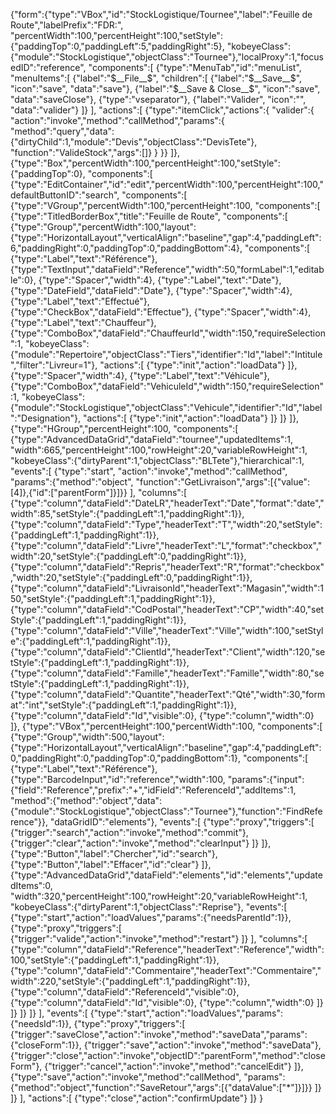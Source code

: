 {"form":{"type":"VBox","id":"StockLogistique/Tournee","label":"Feuille de Route","labelPrefix":"FDR:",
"percentWidth":100,"percentHeight":100,"setStyle":{"paddingTop":0,"paddingLeft":5,"paddingRight":5},
"kobeyeClass":{"module":"StockLogistique","objectClass":"Tournee"},"localProxy":1,"focusedID":"reference",
"components":[
	{"type":"MenuTab","id":"menuList", "menuItems":[
		{"label":"$__File__$", "children":[
			{"label":"$__Save__$", "icon":"save", "data":"save"},
			{"label":"$__Save & Close__$", "icon":"save", "data":"saveClose"},
			{"type":"vseparator"},
			{"label":"Valider", "icon":"", "data":"valider"}
		]}
	],
	"actions":[
		{"type":"itemClick","actions":{
			"valider":{
				"action":"invoke","method":"callMethod","params":{
				"method":"query","data":{"dirtyChild":1,"module":"Devis","objectClass":"DevisTete"},
				"function":"ValideStock","args":[]}
			}
		}}
	]},
	{"type":"Box","percentWidth":100,"percentHeight":100,"setStyle":{"paddingTop":0}, 
	"components":[
		{"type":"EditContainer","id":"edit","percentWidth":100,"percentHeight":100,"defaultButtonID":"search",
		"components":[
			{"type":"VGroup","percentWidth":100,"percentHeight":100,
			"components":[
				{"type":"TitledBorderBox","title":"Feuille de Route",
				"components":[
					{"type":"Group","percentWidth":100,"layout":{"type":"HorizontalLayout","verticalAlign":"baseline","gap":4,"paddingLeft":6,"paddingRight":0,"paddingTop":0,"paddingBottom":4},
					"components":[
						{"type":"Label","text":"Référence"},
						{"type":"TextInput","dataField":"Reference","width":50,"formLabel":1,"editable":0},
						{"type":"Spacer","width":4},
						{"type":"Label","text":"Date"},
						{"type":"DateField","dataField":"Date"},
						{"type":"Spacer","width":4},
						{"type":"Label","text":"Effectué"},
						{"type":"CheckBox","dataField":"Effectue"},
						{"type":"Spacer","width":4},
						{"type":"Label","text":"Chauffeur"},
						{"type":"ComboBox","dataField":"ChauffeurId","width":150,"requireSelection":1,
						"kobeyeClass":{"module":"Repertoire","objectClass":"Tiers","identifier":"Id","label":"Intitule","filter":"Livreur=1"},
						"actions":[
							{"type":"init","action":"loadData"}
						]},
						{"type":"Spacer","width":4},
						{"type":"Label","text":"Véhicule"},
						{"type":"ComboBox","dataField":"VehiculeId","width":150,"requireSelection":1,
						"kobeyeClass":{"module":"StockLogistique","objectClass":"Vehicule","identifier":"Id","label":"Designation"},
						"actions":[
							{"type":"init","action":"loadData"}
						]}
					]}
				]},
				{"type":"HGroup","percentHeight":100,
				"components":[
					{"type":"AdvancedDataGrid","dataField":"tournee","updatedItems":1,
					"width":665,"percentHeight":100,"rowHeight":20,"variableRowHeight":1, 
					"kobeyeClass":{"dirtyParent":1,"objectClass":"BLTete"},"hierarchical":1,
					"events":[
						{"type":"start", "action":"invoke","method":"callMethod",
						"params":{"method":"object",
						"function":"GetLivraison","args":[{"value":[4]},{"id":["parentForm"]}]}}
					],
					"columns":[
						{"type":"column","dataField":"DateLR","headerText":"Date","format":"date","width":85,"setStyle":{"paddingLeft":1,"paddingRight":1}},
						{"type":"column","dataField":"Type","headerText":"T","width":20,"setStyle":{"paddingLeft":1,"paddingRight":1}},
						{"type":"column","dataField":"Livre","headerText":"L","format":"checkbox","width":20,"setStyle":{"paddingLeft":0,"paddingRight":1}},
						{"type":"column","dataField":"Repris","headerText":"R","format":"checkbox","width":20,"setStyle":{"paddingLeft":0,"paddingRight":1}},
						{"type":"column","dataField":"LivraisonId","headerText":"Magasin","width":150,"setStyle":{"paddingLeft":1,"paddingRight":1}},
						{"type":"column","dataField":"CodPostal","headerText":"CP","width":40,"setStyle":{"paddingLeft":1,"paddingRight":1}},
						{"type":"column","dataField":"Ville","headerText":"Ville","width":100,"setStyle":{"paddingLeft":1,"paddingRight":1}},
						{"type":"column","dataField":"ClientId","headerText":"Client","width":120,"setStyle":{"paddingLeft":1,"paddingRight":1}},
						{"type":"column","dataField":"Famille","headerText":"Famille","width":80,"setStyle":{"paddingLeft":1,"paddingRight":1}},
						{"type":"column","dataField":"Quantite","headerText":"Qté","width":30,"format":"int","setStyle":{"paddingLeft":1,"paddingRight":1}},
						{"type":"column","dataField":"Id","visible":0},
						{"type":"column","width":0}
					]},
					{"type":"VBox","percentHeight":100,"percentWidth":100,
					"components":[
						{"type":"Group","width":500,"layout":{"type":"HorizontalLayout","verticalAlign":"baseline","gap":4,"paddingLeft":0,"paddingRight":0,"paddingTop":0,"paddingBottom":1},
						"components":[
							{"type":"Label","text":"Référence"},
							{"type":"BarcodeInput","id":"reference","width":100,
							"params":{"input":{"field":"Reference","prefix":"+","idField":"ReferenceId","addItems":1,
							"method":{"method":"object","data":{"module":"StockLogistique","objectClass":"Tournee"},"function":"FindReference"}},
							"dataGridID":"elements"},
							"events":[
								{"type":"proxy","triggers":[
									{"trigger":"search","action":"invoke","method":"commit"},
									{"trigger":"clear","action":"invoke","method":"clearInput"}
								]}
							]},
							{"type":"Button","label":"Chercher","id":"search"},
							{"type":"Button","label":"Effacer","id":"clear"}
						]},
						{"type":"AdvancedDataGrid","dataField":"elements","id":"elements","updatedItems":0,
						"width":320,"percentHeight":100,"rowHeight":20,"variableRowHeight":1, 
						"kobeyeClass":{"dirtyParent":1,"objectClass":"Reprise"},
						"events":[
							{"type":"start","action":"loadValues","params":{"needsParentId":1}},
							{"type":"proxy","triggers":[
								{"trigger":"valide","action":"invoke","method":"restart"}
							]}
						],
						"columns":[
							{"type":"column","dataField":"Reference","headerText":"Reference","width":100,"setStyle":{"paddingLeft":1,"paddingRight":1}},
							{"type":"column","dataField":"Commentaire","headerText":"Commentaire","width":220,"setStyle":{"paddingLeft":1,"paddingRight":1}},
							{"type":"column","dataField":"ReferenceId","visible":0},
							{"type":"column","dataField":"Id","visible":0},
							{"type":"column","width":0}
						]}
					]}
				]}
			]}
		],
		"events":[
			{"type":"start","action":"loadValues","params":{"needsId":1}},
			{"type":"proxy","triggers":[
				{"trigger":"saveClose","action":"invoke","method":"saveData","params":{"closeForm":1}},
				{"trigger":"save","action":"invoke","method":"saveData"},
				{"trigger":"close","action":"invoke","objectID":"parentForm","method":"closeForm"},
				{"trigger":"cancel","action":"invoke","method":"cancelEdit"}
			]},
			{"type":"save","action":"invoke","method":"callMethod",
			"params":{"method":"object","function":"SaveRetour","args":[{"dataValue":["*"]}]}}
		]}
	]}
],
"actions":[
	{"type":"close","action":"confirmUpdate"}
]}
}
